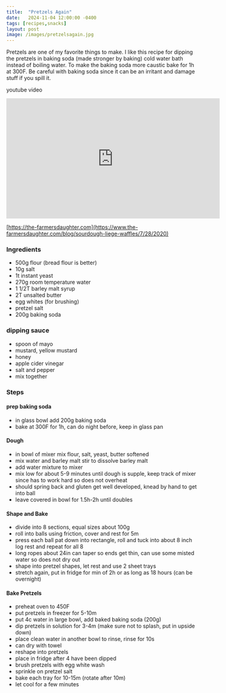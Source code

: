 ```yaml
---
title:  "Pretzels Again"
date:   2024-11-04 12:00:00 -0400
tags: [recipes,snacks]
layout: post
image: /images/pretzelsagain.jpg
---
```


Pretzels are one of my favorite things to make.  I like this recipe for dipping the pretzels in baking soda (made stronger by baking) cold water bath instead of boiling water.  To make the baking soda more caustic bake for 1h at 300F.  Be careful with baking soda since it can be an irritant and damage stuff if you spill it.  

youtube video
<iframe width="560" height="315" src="https://www.youtube.com/embed/KC4ebwZuqFg" title="YouTube video player" frameborder="0" allow="accelerometer; autoplay; clipboard-write; encrypted-media; gyroscope; picture-in-picture; web-share" allowfullscreen></iframe>

[https://the-farmersdaughter.com](https://www.the-farmersdaughter.com/blog/sourdough-liege-waffles/7/28/2020)

### Ingredients
- 500g flour (bread flour is better)
- 10g salt
- 1t instant yeast
- 270g room temperature water
- 1 1/2T barley malt syrup
- 2T unsalted butter
- egg whites (for brushing)
- pretzel salt
- 200g baking soda

### dipping sauce
- spoon of mayo
- mustard, yellow mustard
- honey
- apple cider vinegar
- salt and pepper
- mix together

### Steps
#### prep baking soda
- in glass bowl add 200g baking soda
- bake at 300F for 1h, can do night before, keep in glass pan
#### Dough
- in bowl of mixer mix flour, salt, yeast, butter softened
- mix water and barley malt stir to dissolve barley malt
- add water mixture to mixer
- mix low for about 5-9 minutes until dough is supple,  keep track of mixer since has to work hard so does not overheat
- should spring back and gluten get well developed, knead by hand to get into ball
- leave covered in bowl for 1.5h-2h until doubles
#### Shape and Bake
- divide into 8 sections, equal sizes about 100g
- roll into balls using friction, cover and rest for 5m
- press each ball pat down into rectangle, roll and tuck into about 8 inch log rest and repeat for all 8
- long ropes about 24in can taper so ends get thin, can use some misted water so does not dry out
- shape into pretzel shapes, let rest and use 2 sheet trays
- stretch again, put in fridge for min of 2h or as long as 18 hours (can be overnight)
#### Bake Pretzels
- preheat oven to 450F
- put pretzels in freezer for 5-10m
- put 4c water in large bowl, add baked baking soda (200g)
- dip pretzels in solution for 3-4m (make sure not to splash, put in upside down)
- place clean water in another bowl to rinse, rinse for 10s
- can dry with towel
- reshape into pretzels
- place in fridge after 4 have been dipped
- brush pretzels with egg white wash
- sprinkle on pretzel salt
- bake each tray for 10-15m (rotate after 10m)
- let cool for a few minutes


